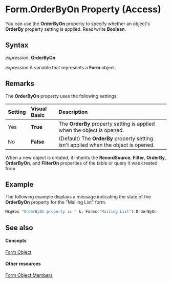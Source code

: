
# Form.OrderByOn Property (Access)

You can use the  **OrderByOn** property to specify whether an object's **OrderBy** property setting is applied. Read/write **Boolean**.


## Syntax

 _expression_. **OrderByOn**

 _expression_ A variable that represents a **Form** object.


## Remarks

The  **OrderByOn** property uses the following settings.



|**Setting**|**Visual Basic**|**Description**|
|:-----|:-----|:-----|
|Yes|**True**|The  **OrderBy** property setting is applied when the object is opened.|
|No|**False**|(Default) The  **OrderBy** property setting isn't applied when the object is opened.|
When a new object is created, it inherits the  **RecordSource**, **Filter**, **OrderBy**, **OrderByOn**, and **FilterOn** properties of the table or query it was created from.


## Example

The following example displays a message indicating the state of the  **OrderByOn** property for the "Mailing List" form.


```vb
MsgBox "OrderByOn property is " &; Forms("Mailing List").OrderByOn
```


## See also


#### Concepts


[Form Object](72ef9219-142b-b690-b696-3eba9a5d4522.md)
#### Other resources


[Form Object Members](e1976b58-28ca-8f76-cdf3-6732cb06ce6c.md)
